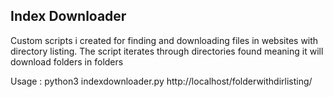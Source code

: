 ## Index Downloader
Custom scripts i created for finding and downloading files in websites with directory listing.
The script iterates through directories found meaning it will download folders in folders

Usage :
	python3 indexdownloader.py http://localhost/folderwithdirlisting/
